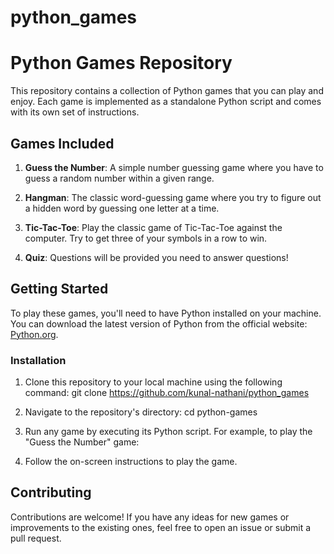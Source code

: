 # python_games
# Python Games Repository

This repository contains a collection of Python games that you can play and enjoy. Each game is implemented as a standalone Python script and comes with its own set of instructions.

## Games Included

1. **Guess the Number**: A simple number guessing game where you have to guess a random number within a given range.

2. **Hangman**: The classic word-guessing game where you try to figure out a hidden word by guessing one letter at a time.

3. **Tic-Tac-Toe**: Play the classic game of Tic-Tac-Toe against the computer. Try to get three of your symbols in a row to win.

4. **Quiz**: Questions will be provided you need to answer questions!

## Getting Started

To play these games, you'll need to have Python installed on your machine. You can download the latest version of Python from the official website: [Python.org](https://www.python.org/downloads/).

### Installation

1. Clone this repository to your local machine using the following command:
git clone https://github.com/kunal-nathani/python_games


2. Navigate to the repository's directory:
cd python-games


3. Run any game by executing its Python script. For example, to play the "Guess the Number" game:


4. Follow the on-screen instructions to play the game.

## Contributing

Contributions are welcome! If you have any ideas for new games or improvements to the existing ones, feel free to open an issue or submit a pull request.


